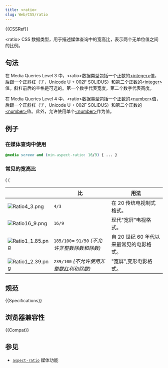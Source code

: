 ```yaml
---
title: <ratio>
slug: Web/CSS/ratio
---
```


{{CSSRef}}

\<ratio> CSS 数据类型，用于描述媒体查询中的宽高比，表示两个无单位值之间的比例。

## 句法

在 Media Queries Level 3 中，\<ratio>数据类型包括一个正数的[\<integer>](/zh-CN/docs/Web/CSS/integer)值，后跟一个正斜杠（'/'，Unicode U + 002F SOLIDUS）和第二个正数的[\<integer>](/zh-CN/docs/Web/CSS/integer)值。斜杠前后的空格是可选的。第一个数字代表宽度，第二个数字代表高度。

在 Media Queries Level 4 中，\<ratio>数据类型包括一个正数的[\<number>](/zh-CN/docs/Web/CSS/number)值，后跟一个正斜杠（'/'，Unicode U + 002F SOLIDUS）和第二个正数的[\<number>](/zh-CN/docs/Web/CSS/number)值。此外，允许使用单个[\<number>](/zh-CN/docs/Web/CSS/number)作为值。

## 例子

### 在媒体查询中使用

```css
@media screen and (min-aspect-ratio: 16/9) { ... }
```

### 常见的宽高比

( (

|                                     | 比                                            | 用法                                     |
| ----------------------------------- | --------------------------------------------- | ---------------------------------------- |
| ![Ratio4_3.png](ratio4_3.png)       | `4/3`                                         | 在 20 传统电视制式格式。                 |
| ![Ratio16_9.png](ratio16_9.png)     | `16/9`                                        | 现代"宽屏”电视格式。                     |
| ![Ratio1_1.85.png](ratio1_1.85.png) | `185/100`= `91/50` _(不允许非整数除数和除数)_ | 自 20 世纪 60 年代以来最常见的电影格式。 |
| ![Ratio1_2.39.png](ratio1_2.39.png) | `239/100` _(不允许使用非整数红利和除数)_      | "宽屏”,变形电影格式。                    |

## 规范

{{Specifications}}

## 浏览器兼容性

{{Compat}}

## 参见

- [`aspect-ratio`](/zh-CN/docs/Web/CSS/@media/aspect-ratio) 媒体功能
